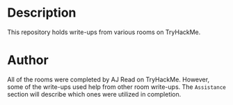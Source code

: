 # Description 
This repository holds write-ups from various rooms on TryHackMe. 

# Author 
All of the rooms were completed by AJ Read on TryHackMe. However, some of the write-ups used help from other room write-ups. The ```Assistance``` section will describe which ones were utilized in completion. 
